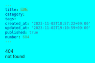 ```yaml
---
title: 回転
category:
tags:
created_at: '2023-11-02T18:57:22+09:00'
updated_at: '2023-11-02T19:10:59+09:00'
published: true
number: 684
---
```


<html>
<style>
    *{
        background-color:aqua !important;
    }
</style>
<body>
    <div class="num">404<div>
    <div class="test">not found<div>
</body>
</html>
